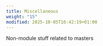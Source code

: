 ```yaml
---
title: Miscellaneous
weight: "15"
modified: 2025-10-05T16:42:19+01:00
---
```

Non-module stuff related to masters
